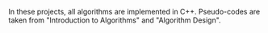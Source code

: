 In these projects, all algorithms are implemented in C++. Pseudo-codes are taken from "Introduction to Algorithms" and "Algorithm Design".

